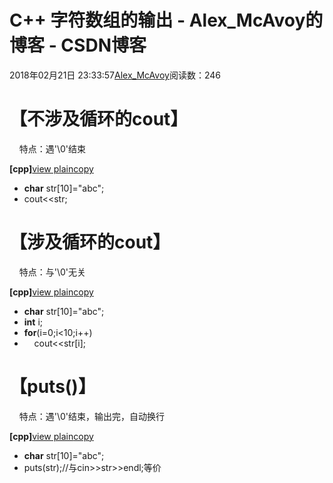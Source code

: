# C++ 字符数组的输出 - Alex_McAvoy的博客 - CSDN博客





2018年02月21日 23:33:57[Alex_McAvoy](https://me.csdn.net/u011815404)阅读数：246








# 【不涉及循环的cout】



    特点：遇'\0'结束



**[cpp]**[view plain](http://blog.csdn.net/u011815404/article/details/79344773#)[copy](http://blog.csdn.net/u011815404/article/details/79344773#)
- **char** str[10]="abc";  
- cout<<str;  

# 【涉及循环的cout】



    特点：与'\0'无关



**[cpp]**[view plain](http://blog.csdn.net/u011815404/article/details/79344773#)[copy](http://blog.csdn.net/u011815404/article/details/79344773#)
- **char** str[10]="abc";  
- **int** i;  
- **for**(i=0;i<10;i++)  
-     cout<<str[i];  

# 【puts()】



    特点：遇'\0'结束，输出完，自动换行



**[cpp]**[view plain](http://blog.csdn.net/u011815404/article/details/79344773#)[copy](http://blog.csdn.net/u011815404/article/details/79344773#)
- **char** str[10]="abc";  
- puts(str);//与cin>>str>>endl;等价



